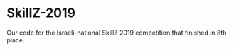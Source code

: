 # SkillZ-2019
Our code for the Israeli-national SkillZ 2019 competition that finished in 8th place.
